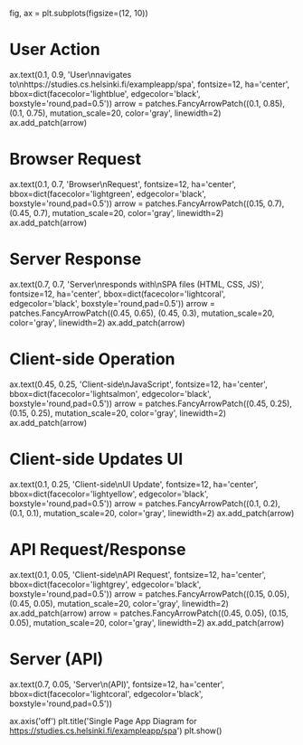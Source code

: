 fig, ax = plt.subplots(figsize=(12, 10))

# User Action
ax.text(0.1, 0.9, 'User\nnavigates to\nhttps://studies.cs.helsinki.fi/exampleapp/spa', fontsize=12, ha='center', 
        bbox=dict(facecolor='lightblue', edgecolor='black', boxstyle='round,pad=0.5'))
arrow = patches.FancyArrowPatch((0.1, 0.85), (0.1, 0.75), mutation_scale=20, color='gray', linewidth=2)
ax.add_patch(arrow)

# Browser Request
ax.text(0.1, 0.7, 'Browser\nRequest', fontsize=12, ha='center', 
        bbox=dict(facecolor='lightgreen', edgecolor='black', boxstyle='round,pad=0.5'))
arrow = patches.FancyArrowPatch((0.15, 0.7), (0.45, 0.7), mutation_scale=20, color='gray', linewidth=2)
ax.add_patch(arrow)

# Server Response
ax.text(0.7, 0.7, 'Server\nresponds with\nSPA files (HTML, CSS, JS)', fontsize=12, ha='center', 
        bbox=dict(facecolor='lightcoral', edgecolor='black', boxstyle='round,pad=0.5'))
arrow = patches.FancyArrowPatch((0.45, 0.65), (0.45, 0.3), mutation_scale=20, color='gray', linewidth=2)
ax.add_patch(arrow)

# Client-side Operation
ax.text(0.45, 0.25, 'Client-side\nJavaScript', fontsize=12, ha='center', 
        bbox=dict(facecolor='lightsalmon', edgecolor='black', boxstyle='round,pad=0.5'))
arrow = patches.FancyArrowPatch((0.45, 0.25), (0.15, 0.25), mutation_scale=20, color='gray', linewidth=2)
ax.add_patch(arrow)

# Client-side Updates UI
ax.text(0.1, 0.25, 'Client-side\nUI Update', fontsize=12, ha='center', 
        bbox=dict(facecolor='lightyellow', edgecolor='black', boxstyle='round,pad=0.5'))
arrow = patches.FancyArrowPatch((0.1, 0.2), (0.1, 0.1), mutation_scale=20, color='gray', linewidth=2)
ax.add_patch(arrow)

# API Request/Response
ax.text(0.1, 0.05, 'Client-side\nAPI Request', fontsize=12, ha='center', 
        bbox=dict(facecolor='lightgrey', edgecolor='black', boxstyle='round,pad=0.5'))
arrow = patches.FancyArrowPatch((0.15, 0.05), (0.45, 0.05), mutation_scale=20, color='gray', linewidth=2)
ax.add_patch(arrow)
arrow = patches.FancyArrowPatch((0.45, 0.05), (0.15, 0.05), mutation_scale=20, color='gray', linewidth=2)
ax.add_patch(arrow)

# Server (API)
ax.text(0.7, 0.05, 'Server\n(API)', fontsize=12, ha='center', 
        bbox=dict(facecolor='lightcoral', edgecolor='black', boxstyle='round,pad=0.5'))

ax.axis('off')
plt.title('Single Page App Diagram for https://studies.cs.helsinki.fi/exampleapp/spa')
plt.show()
